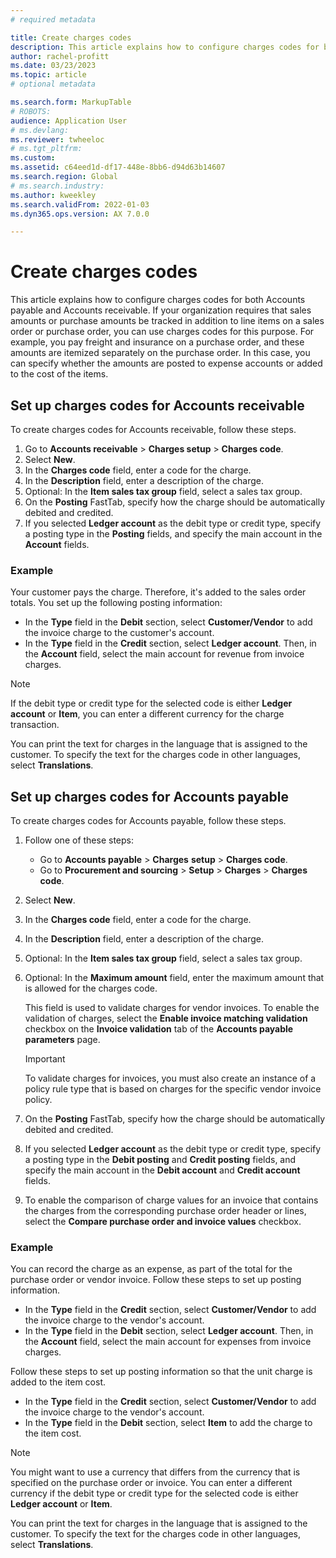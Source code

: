 ```yaml
---
# required metadata

title: Create charges codes
description: This article explains how to configure charges codes for both Accounts payable and Accounts receivable. 
author: rachel-profitt
ms.date: 03/23/2023
ms.topic: article
# optional metadata

ms.search.form: MarkupTable
# ROBOTS: 
audience: Application User
# ms.devlang: 
ms.reviewer: twheeloc
# ms.tgt_pltfrm: 
ms.custom: 
ms.assetid: c64eed1d-df17-448e-8bb6-d94d63b14607
ms.search.region: Global
# ms.search.industry: 
ms.author: kweekley
ms.search.validFrom: 2022-01-03
ms.dyn365.ops.version: AX 7.0.0

---
```


# Create charges codes

This article explains how to configure charges codes for both Accounts payable and Accounts receivable. If your organization requires that sales amounts or purchase amounts be tracked in addition to line items on a sales order or purchase order, you can use charges codes for this purpose. For example, you pay freight and insurance on a purchase order, and these amounts are itemized separately on the purchase order. In this case, you can specify whether the amounts are posted to expense accounts or added to the cost of the items.

## Set up charges codes for Accounts receivable

To create charges codes for Accounts receivable, follow these steps.

1. Go to **Accounts receivable** &gt; **Charges setup** &gt; **Charges code**.
2. Select **New**.
3. In the **Charges code** field, enter a code for the charge.
3. In the **Description** field, enter a description of the charge.
4. Optional: In the **Item sales tax group** field, select a sales tax group.
5. On the **Posting** FastTab, specify how the charge should be automatically debited and credited.
6. If you selected **Ledger account** as the debit type or credit type, specify a posting type in the **Posting** fields, and specify the main account in the **Account** fields.

### Example

Your customer pays the charge. Therefore, it's added to the sales order totals. You set up the following posting information:

- In the **Type** field in the **Debit** section, select **Customer/Vendor** to add the invoice charge to the customer's account.
- In the **Type** field in the **Credit** section, select **Ledger account**. Then, in the **Account** field, select the main account for revenue from invoice charges.

> [!NOTE]
> If the debit type or credit type for the selected code is either **Ledger account** or **Item**, you can enter a different currency for the charge transaction.

You can print the text for charges in the language that is assigned to the customer. To specify the text for the charges code in other languages, select **Translations**.

## Set up charges codes for Accounts payable

To create charges codes for Accounts payable, follow these steps.

1. Follow one of these steps:

    - Go to **Accounts payable** &gt; **Charges** **setup** &gt; **Charges code**.
    - Go to **Procurement and sourcing** &gt; **Setup** &gt; **Charges** &gt; **Charges code**.

2. Select **New**.
3. In the **Charges code** field, enter a code for the charge.
3. In the **Description** field, enter a description of the charge.
4. Optional: In the **Item sales tax group** field, select a sales tax group.
5. Optional: In the **Maximum amount** field, enter the maximum amount that is allowed for the charges code.

    This field is used to validate charges for vendor invoices. To enable the validation of charges, select the **Enable invoice matching validation** checkbox on the **Invoice validation** tab of the **Accounts payable parameters** page.

    > [!IMPORTANT]
    > To validate charges for invoices, you must also create an instance of a policy rule type that is based on charges for the specific vendor invoice policy.

6. On the **Posting** FastTab, specify how the charge should be automatically debited and credited.
7. If you selected **Ledger account** as the debit type or credit type, specify a posting type in the **Debit posting** and **Credit posting** fields, and specify the main account in the **Debit account** and **Credit account** fields.
8. To enable the comparison of charge values for an invoice that contains the charges from the corresponding purchase order header or lines, select the **Compare purchase order and invoice values** checkbox.

### Example

You can record the charge as an expense, as part of the total for the purchase order or vendor invoice. Follow these steps to set up posting information. 

- In the **Type** field in the **Credit** section, select **Customer/Vendor** to add the invoice charge to the vendor's account.
- In the **Type** field in the **Debit** section, select **Ledger account**. Then, in the **Account** field, select the main account for expenses from invoice charges.

Follow these steps to set up posting information so that the unit charge is added to the item cost.

- In the **Type** field in the **Credit** section, select **Customer/Vendor** to add the invoice charge to the vendor's account.
- In the **Type** field in the **Debit** section, select **Item** to add the charge to the item cost.

> [!NOTE]
> You might want to use a currency that differs from the currency that is specified on the purchase order or invoice. You can enter a different currency if the debit type or credit type for the selected code is either **Ledger account** or **Item**.

You can print the text for charges in the language that is assigned to the customer. To specify the text for the charges code in other languages, select **Translations**.
